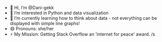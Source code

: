 - 👋 Hi, I’m @Dani-gekk
- 👀 I’m interested in Python and data visualization 
- 🌱 I’m currently learning how to think about data - not everything can be displayed with simple line graphs!
- 😄 Pronouns: she/her
- ⚡ My Mission: Getting Stack Overflow an 'internet for peace' award. /s

<!---
Dani-gekk/Dani-gekk is a ✨ special ✨ repository because its `README.md` (this file) appears on your GitHub profile.
You can click the Preview link to take a look at your changes.
--->
